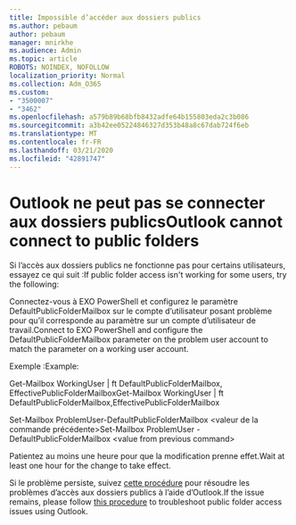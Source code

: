 ```yaml
---
title: Impossible d’accéder aux dossiers publics
ms.author: pebaum
author: pebaum
manager: mnirkhe
ms.audience: Admin
ms.topic: article
ROBOTS: NOINDEX, NOFOLLOW
localization_priority: Normal
ms.collection: Adm_O365
ms.custom:
- "3500007"
- "3462"
ms.openlocfilehash: a579b89b68bfb8432adfe64b155803eda2c3b086
ms.sourcegitcommit: a3b42ee05224846327d353b48a8c67dab724f6eb
ms.translationtype: MT
ms.contentlocale: fr-FR
ms.lasthandoff: 03/21/2020
ms.locfileid: "42891747"
---
```

# <a name="outlook-cannot-connect-to-public-folders"></a><span data-ttu-id="da9b1-102">Outlook ne peut pas se connecter aux dossiers publics</span><span class="sxs-lookup"><span data-stu-id="da9b1-102">Outlook cannot connect to public folders</span></span>

<span data-ttu-id="da9b1-103">Si l’accès aux dossiers publics ne fonctionne pas pour certains utilisateurs, essayez ce qui suit :</span><span class="sxs-lookup"><span data-stu-id="da9b1-103">If public folder access isn't working for some users, try the following:</span></span>

<span data-ttu-id="da9b1-104">Connectez-vous à EXO PowerShell et configurez le paramètre DefaultPublicFolderMailbox sur le compte d’utilisateur posant problème pour qu’il corresponde au paramètre sur un compte d’utilisateur de travail.</span><span class="sxs-lookup"><span data-stu-id="da9b1-104">Connect to EXO PowerShell and configure the DefaultPublicFolderMailbox parameter on the problem user account to match the parameter on a working user account.</span></span>

<span data-ttu-id="da9b1-105">Exemple :</span><span class="sxs-lookup"><span data-stu-id="da9b1-105">Example:</span></span>

<span data-ttu-id="da9b1-106">Get-Mailbox WorkingUser | ft DefaultPublicFolderMailbox, EffectivePublicFolderMailbox</span><span class="sxs-lookup"><span data-stu-id="da9b1-106">Get-Mailbox WorkingUser | ft DefaultPublicFolderMailbox,EffectivePublicFolderMailbox</span></span>

<span data-ttu-id="da9b1-107">Set-Mailbox ProblemUser-DefaultPublicFolderMailbox \<valeur de la commande précédente></span><span class="sxs-lookup"><span data-stu-id="da9b1-107">Set-Mailbox ProblemUser -DefaultPublicFolderMailbox \<value from previous command></span></span>

<span data-ttu-id="da9b1-108">Patientez au moins une heure pour que la modification prenne effet.</span><span class="sxs-lookup"><span data-stu-id="da9b1-108">Wait at least one hour for the change to take effect.</span></span>

<span data-ttu-id="da9b1-109">Si le problème persiste, suivez [cette procédure](https://aka.ms/pfcte) pour résoudre les problèmes d’accès aux dossiers publics à l’aide d’Outlook.</span><span class="sxs-lookup"><span data-stu-id="da9b1-109">If the issue remains, please follow [this procedure](https://aka.ms/pfcte) to troubleshoot public folder access issues using Outlook.</span></span>